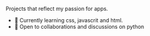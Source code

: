 Projects that reflect my passion for apps.
- 🌱 Currently learning css, javascrit and html.
- 💬 Open to collaborations and discussions on python

